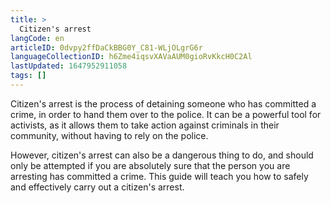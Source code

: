 ```yaml
---
title: >
  Citizen's arrest
langCode: en
articleID: 0dvpy2ffDaCkBBG0Y_C81-WLjOLgrG6r
languageCollectionID: h6Zme4iqsvXAVaAUM0gioRvKkcH0C2Al
lastUpdated: 1647952911058
tags: []
---
```


Citizen's arrest is the process of detaining someone who has committed a crime, in order to hand them over to the police. It can be a powerful tool for activists, as it allows them to take action against criminals in their community, without having to rely on the police.

However, citizen's arrest can also be a dangerous thing to do, and should only be attempted if you are absolutely sure that the person you are arresting has committed a crime. This guide will teach you how to safely and effectively carry out a citizen's arrest.
